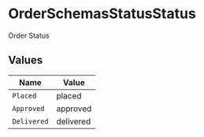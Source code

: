 # OrderSchemasStatusStatus

Order Status


## Values

| Name        | Value       |
| ----------- | ----------- |
| `Placed`    | placed      |
| `Approved`  | approved    |
| `Delivered` | delivered   |
